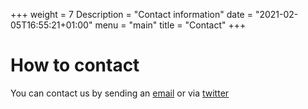 +++
weight = 7
Description = "Contact information"
date = "2021-02-05T16:55:21+01:00"
menu = "main"
title = "Contact"
+++

# How to contact
You can contact us by sending an [email](mailto:ocl2023@easychair.org) or via
[twitter](https://twitter.com/oclworkshop)
